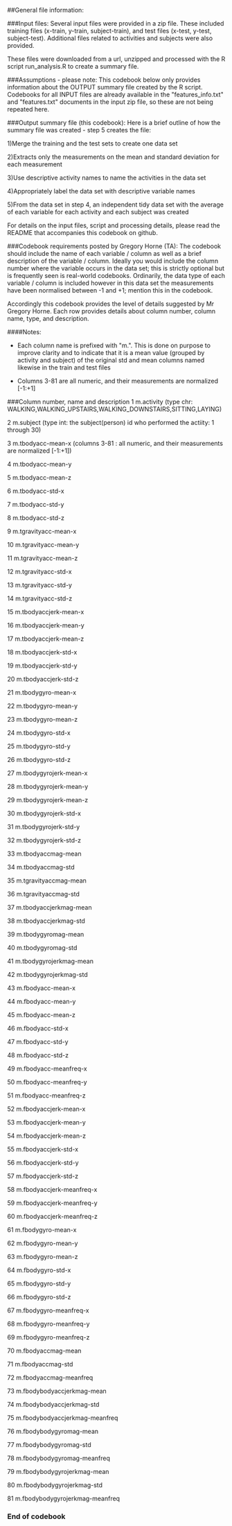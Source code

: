 
##General file information:

###Input files:
Several input files were provided in a zip file.
These included training files (x-train, y-train, subject-train), and test files (x-test, y-test, subject-test).
Additional files related to activities and subjects were also provided.

These files were downloaded from a url, unzipped and processed with the R script run_analysis.R to create a summary file.

###Assumptions - please note:
This codebook below only provides information about the OUTPUT summary file created by the R script. Codebooks for all INPUT files are already available in the "features_info.txt" and "features.txt" documents in the input zip file, so these are not being repeated here.

###Output summary file (this codebook):
Here is a brief outline of how the summary file was created - step 5 creates the file:

1)Merge the training and the test sets to create one data set

2)Extracts only the measurements on the mean and standard deviation for each measurement

3)Use descriptive activity names to name the activities in the data set

4)Appropriately label the data set with descriptive variable names

5)From the data set in step 4, an independent tidy data set with the average of each variable for each activity and each subject was created


For details on the input files, script and processing details, please read the README that accompanies this codebook on github.


###Codebook requirements posted by Gregory Horne (TA):
The codebook should include the name of each variable / column as well as a brief description of the variable / column. Ideally you would include the column number where the variable occurs in the data set; this is strictly optional but is frequently seen is real-world codebooks. Ordinarily, the data type of each variable / column is included however in this data set the measurements have been normalised between -1 and +1; mention this in the codebook.

Accordingly this codebook provides the level of details suggested by Mr Gregory Horne. Each row provides details about column number, column name, type, and description. 

####Notes:
* Each column name is prefixed with "m.". This is done on purpose to improve clarity and to indicate that it is a mean value (grouped by activity and subject) of the original std and mean columns named likewise in the train and test files

* Columns 3-81 are all numeric, and their measurements are normalized [-1:+1]


###Column number, name and description
1       m.activity         (type chr: WALKING,WALKING_UPSTAIRS,WALKING_DOWNSTAIRS,SITTING,LAYING)

2       m.subject          (type int: the subject(person) id who performed the actiity: 1 through 30)

3       m.tbodyacc-mean-x  (columns 3-81 : all numeric, and their measurements are normalized [-1:+1])

4       m.tbodyacc-mean-y  

5       m.tbodyacc-mean-z

6       m.tbodyacc-std-x

7       m.tbodyacc-std-y

8       m.tbodyacc-std-z

9       m.tgravityacc-mean-x

10      m.tgravityacc-mean-y

11      m.tgravityacc-mean-z

12      m.tgravityacc-std-x

13      m.tgravityacc-std-y

14      m.tgravityacc-std-z

15      m.tbodyaccjerk-mean-x

16      m.tbodyaccjerk-mean-y

17      m.tbodyaccjerk-mean-z

18      m.tbodyaccjerk-std-x

19      m.tbodyaccjerk-std-y

20      m.tbodyaccjerk-std-z

21      m.tbodygyro-mean-x

22      m.tbodygyro-mean-y

23      m.tbodygyro-mean-z

24      m.tbodygyro-std-x

25      m.tbodygyro-std-y

26      m.tbodygyro-std-z

27      m.tbodygyrojerk-mean-x

28      m.tbodygyrojerk-mean-y

29      m.tbodygyrojerk-mean-z

30      m.tbodygyrojerk-std-x

31      m.tbodygyrojerk-std-y

32      m.tbodygyrojerk-std-z

33      m.tbodyaccmag-mean

34      m.tbodyaccmag-std

35      m.tgravityaccmag-mean

36      m.tgravityaccmag-std

37      m.tbodyaccjerkmag-mean

38      m.tbodyaccjerkmag-std

39      m.tbodygyromag-mean

40      m.tbodygyromag-std

41      m.tbodygyrojerkmag-mean

42      m.tbodygyrojerkmag-std

43      m.fbodyacc-mean-x

44      m.fbodyacc-mean-y

45      m.fbodyacc-mean-z

46      m.fbodyacc-std-x

47      m.fbodyacc-std-y

48      m.fbodyacc-std-z

49      m.fbodyacc-meanfreq-x

50      m.fbodyacc-meanfreq-y

51      m.fbodyacc-meanfreq-z

52      m.fbodyaccjerk-mean-x

53      m.fbodyaccjerk-mean-y

54      m.fbodyaccjerk-mean-z

55      m.fbodyaccjerk-std-x

56      m.fbodyaccjerk-std-y

57      m.fbodyaccjerk-std-z

58      m.fbodyaccjerk-meanfreq-x

59      m.fbodyaccjerk-meanfreq-y

60      m.fbodyaccjerk-meanfreq-z

61      m.fbodygyro-mean-x

62      m.fbodygyro-mean-y

63      m.fbodygyro-mean-z

64      m.fbodygyro-std-x

65      m.fbodygyro-std-y

66      m.fbodygyro-std-z

67      m.fbodygyro-meanfreq-x

68      m.fbodygyro-meanfreq-y

69      m.fbodygyro-meanfreq-z

70      m.fbodyaccmag-mean

71      m.fbodyaccmag-std

72      m.fbodyaccmag-meanfreq

73      m.fbodybodyaccjerkmag-mean

74      m.fbodybodyaccjerkmag-std

75      m.fbodybodyaccjerkmag-meanfreq

76      m.fbodybodygyromag-mean

77      m.fbodybodygyromag-std

78      m.fbodybodygyromag-meanfreq

79      m.fbodybodygyrojerkmag-mean

80      m.fbodybodygyrojerkmag-std

81      m.fbodybodygyrojerkmag-meanfreq

### End of codebook

